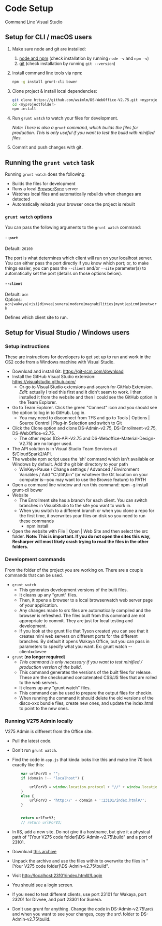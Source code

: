 # Code Setup

<div class="ds-example__header" data-ng-init="activeTab = 'CLI'">
    <a class="ds-button" data-ng-click="activeTab = 'CLI'" data-ng-class="{'ds-button--active': activeTab === 'CLI'}">Command Line</a>
    <a class="ds-button" data-ng-click="activeTab = 'VS'" data-ng-class="{'ds-button--active': activeTab === 'VS'}">Visual Studio</a>
</div>

<div data-ng-if="activeTab === 'CLI'">

## Setup for CLI / macOS users

1. Make sure node and git are installed:
    1. [node and npm](https://nodejs.org/en/download) (check installation by running `node -v` and `npm -v`)
    2. [git](https://git-scm.com/downloads) (check installation by running `git --version`)
2. Install command line tools via npm:

    ```bash
    npm -g install grunt-cli bower
    ```

3. Clone project & install local dependencies:

    ```bash
    git clone https://github.com/wsimlm/DS-WebOffice-V2.75.git <myprojectfolder>
    cd <myprojectfolder>
    npm install
    ```

4. Run `grunt watch` to watch your files for development.

    _Note: There is also a `grunt` command, which builds the files for production. This is only useful if you want to test the build with minified files._

5. Commit and push changes with git.

## Running the `grunt watch` task

Running `grunt watch` does the following:

- Builds the files for development
- Runs a local [BrowserSync](https://www.browsersync.io/docs/) server
- Watches local files and automatically rebuilds when changes are detected
- Automatically reloads your browser once the project is rebuilt

### `grunt watch` options

You can pass the following arguments to the `grunt watch` command:

#### `--port`

Default: `20100`

The port is what determines which client will run on your localhost server. You can either pass the port directly if you know which port; or, to make things easier, you can pass the `--client` and/or `--site` parameter(s) to automatically set the port (details on those options below).

#### `--client`

Default: `acn` <br/>
Options: `acn|wakaya|visi|divvee|sunera|modere|magnabilities|mynt|epicmd|mnetwork`

Defines which client site to run.

</div>

<div ng-if="activeTab === 'VS'">

## Setup for Visual Studio / Windows users

### Setup instructions

These are instructions for developers to get set up to run and work in the CS2 code from a Windows machine with Visual Studio.

- Download and install Git: https://git-scm.com/download
- Install the GitHub Visual Studio extension: https://visualstudio.github.com/
    - ~~Or go to Visual Studio extensions and search for GitHub Extension.~~ _Edit_: actually I tried this first and it didn't seem to work. I then installed it from the website and then I could see the GitHub option in the Team Explorer.
- Go to Team Explorer. Click the green "Connect" icon and you should see the option to log in to GitHub. Log in.
    - You may need to disconnect from TFS and go to Tools | Options | Source Control | Plug-in Selection and switch to Git
- Click the Clone option and clone DS-Admin-v2.75, DS-Enrollment-v2.75, DS-WebOffice-v2.75.
    - The other repos (DS-API-V2.75 and DS-Weboffice-Material-Design-V2.75) are no longer used.
- The API solution is in Visual Studio Team Services at $/CloudSpark2/API.
- The website npm script uses the 'sh' command which isn't available on Windows by default. Add the git bin directory to your path
    - WinKey+Pause / Change settings / Advanced / Environment Variables / Add "C:\Git\bin" (or whatever the Git location on your computer is--you may want to use the Browse feature) to PATH
- Open a command line window and run this command: npm -g install grunt-cli bower
- Website
    - The Enrollment site has a branch for each client. You can switch branches in VisualStudio to the site you want to work in. 
    - When you switch to a different branch or when you clone a repo for the first time, it overwrites your files on disk so you need to run these commands
        - npm install
- Open the website with File | Open | Web Site and then select the src folder. **Note: This is important. If you do not open the sites this way, Resharper will most likely crash trying to read the files in the other folders.**

### Development commands

From the folder of the project you are working on. There are a couple commands that can be used.

- `grunt watch`
    - This generates development versions of the built files. 
    - It cleans up any "grunt" files.
    - Then, it opens a browser to a local browserwatch web server page of your application. 
    - Any changes made to src files are automatically compiled and the browser is refreshed. The files built from this command are not appropriate to commit. They are just for local testing and development.
    - If you look at the grunt file that Tyson created you can see that it creates mini web servers on different ports for the different branches. By default it opens Wakaya Office, but you can pass in parameters to specify what you want. Ex: grunt watch --client=divvee
- `grunt` (**no longer required**)
    - _This command is only necessary if you want to test minified / production version of the build_.
    - This command generates the versions of the built files for release. These are the checksumed concatenated CSS/JS files that are rolled to the web servers.
    - It cleans up any "grunt watch" files.
    - This command can be used to prepare the output files for checkin.
    - When running the command it should delete the old versions of the disco-xxx bundle files, create new ones, and update the index.html to point to the new ones.

### Running V275 Admin locally

V275 Admin is different from the Office site.

- Pull the latest code.
- Don't run `grunt watch`.
- Find the code in `app.js` that kinda looks like this and make line 70 look exactly like this:

    ```js
        var urlForV3 = "";
        if (domain !-- "localhost") {

            urlForV3 = window.location.protocol + "//" + window.location.host.replace("admin2", 'admin') + '/#/';
        }
        else {
            urlForV3 = 'http://' + domain + ':23101/index.html#/';
        }


        return urlForV3;
        // return urlForV3;
    ```

- In IIS, add a new site. Do not give it a hostname, but give it a physical path of "[Your V275 code folder]\DS-Admin-v2.75\build\" and a port of 23101.
- Download [this archive](https://drive.google.com/a/virtuosobranding.com/file/d/0B6gT7wMrloDfM1VzOWZSNDN1MWs/view?usp=sharing)
- Unpack the archive and use the files within to overwrite the files in "[Your V275 code folder]\DS-Admin-v2.75\build\".
- Visit [http://localhost:23101/index.html#/Login](http://localhost:23101/index.html#/Login)
- You should see a login screen.
- If you need to test different clients, use port 23101 for Wakaya, port 23201 for Divvee, and port 23301 for Sunera.
- Don't use grunt for anything. Change the code in DS-Admin-v2.75\src\ and when you want to see your changes, copy the src\ folder to DS-Admin-v2.75\build\.

</div>